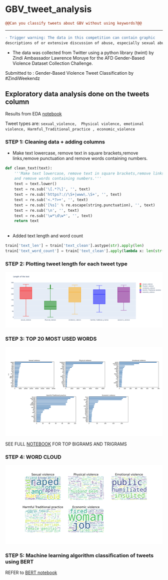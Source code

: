 # GBV_tweet_analysis

```diff
@@Can you classify tweets about GBV without using keywords?@@
```
---

```diff
- Trigger warning: The data in this competition can contain graphic 
descriptions of or extensive discussion of abuse, especially sexual abuse or torture.
```

- The data was collected from Twitter using a python library (twint) by Zindi Ambassador Lawrence Moruye for the AFD Gender-Based Violence Dataset Collection Challenge.

Submitted to :  Gender-Based Violence Tweet Classification by #ZindiWeekendz



## Exploratory data analysis done on the tweets column
Results from EDA [notebook](https://github.com/Olayile/GBV_tweet_analysis/blob/main/analysis_of_GBV_tweets.ipynb)



Tweet types are: `sexual_violence,  Physical violence, emotional violence,
       Harmful_Traditional_practice , economic_violence`


### STEP 1: Cleaning data + adding columns
- Make text lowercase, remove text in square brackets,remove links,remove punctuation
    and remove words containing numbers.
```py
def clean_text(text):
    '''Make text lowercase, remove text in square brackets,remove links,remove punctuation
    and remove words containing numbers.'''
    text = text.lower()
    text = re.sub('\[.*?\]', '', text)
    text = re.sub('https?://\S+|www\.\S+', '', text)
    text = re.sub('<.*?>+', '', text)
    text = re.sub('[%s]' % re.escape(string.punctuation), '', text)
    text = re.sub('\n', '', text)
    text = re.sub('\w*\d\w*', '', text)
    return text
    
 ```
 
 - Added text length and word count
 ```py
train['text_len'] = train['text_clean'].astype(str).apply(len)
train['text_word_count'] = train['text_clean'].apply(lambda x: len(str(x).split()))
```

### STEP 2: Plotting tweet length for each tweet type
 
 ![alt text](https://github.com/Olayile/GBV_tweet_analysis/blob/main/newplot.png)
 
 
 ### STEP 3: TOP 20 MOST USED WORDS
 
 ![alt text](https://github.com/Olayile/GBV_tweet_analysis/blob/main/UNI.001.jpeg)
 
 SEE FULL [NOTEBOOK](https://github.com/Olayile/GBV_tweet_analysis/blob/main/analysis_of_GBV_tweets.ipynb) FOR TOP BIGRAMS AND TRIGRAMS
 
 
 ### STEP 4: WORD CLOUD 
  
 ![alt text](https://github.com/Olayile/GBV_tweet_analysis/blob/main/word_cloud.png)
 

 
 ### STEP 5: Machine learning algorithm classification of tweets using BERT
 
 REFER to [BERT notebook](https://github.com/Olayile/GBV_tweet_analysis/blob/main/bert_4.ipynb)
